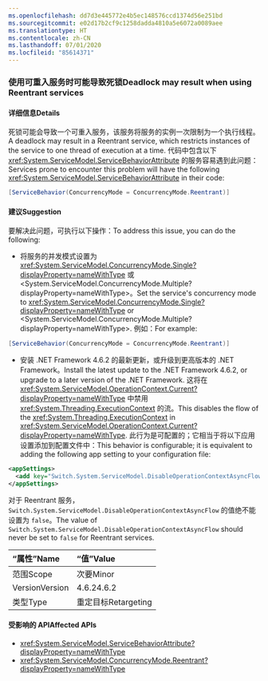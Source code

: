```yaml
---
ms.openlocfilehash: dd7d3e445772e4b5ec148576ccd1374d56e251bd
ms.sourcegitcommit: e02d17b2cf9c1258dadda4810a5e6072a0089aee
ms.translationtype: HT
ms.contentlocale: zh-CN
ms.lasthandoff: 07/01/2020
ms.locfileid: "85614371"
---
```

### <a name="deadlock-may-result-when-using-reentrant-services"></a><span data-ttu-id="aec65-101">使用可重入服务时可能导致死锁</span><span class="sxs-lookup"><span data-stu-id="aec65-101">Deadlock may result when using Reentrant services</span></span>

#### <a name="details"></a><span data-ttu-id="aec65-102">详细信息</span><span class="sxs-lookup"><span data-stu-id="aec65-102">Details</span></span>

<span data-ttu-id="aec65-103">死锁可能会导致一个可重入服务，该服务将服务的实例一次限制为一个执行线程。</span><span class="sxs-lookup"><span data-stu-id="aec65-103">A deadlock may result in a Reentrant service, which restricts instances of the service to one thread of execution at a time.</span></span> <span data-ttu-id="aec65-104">代码中包含以下 <xref:System.ServiceModel.ServiceBehaviorAttribute> 的服务容易遇到此问题：</span><span class="sxs-lookup"><span data-stu-id="aec65-104">Services prone to encounter this problem will have the following <xref:System.ServiceModel.ServiceBehaviorAttribute> in their code:</span></span>

```csharp
[ServiceBehavior(ConcurrencyMode = ConcurrencyMode.Reentrant)]
```

#### <a name="suggestion"></a><span data-ttu-id="aec65-105">建议</span><span class="sxs-lookup"><span data-stu-id="aec65-105">Suggestion</span></span>

<span data-ttu-id="aec65-106">要解决此问题，可执行以下操作：</span><span class="sxs-lookup"><span data-stu-id="aec65-106">To address this issue, you can do the following:</span></span>

- <span data-ttu-id="aec65-107">将服务的并发模式设置为 <xref:System.ServiceModel.ConcurrencyMode.Single?displayProperty=nameWithType> 或 &lt;System.ServiceModel.ConcurrencyMode.Multiple?displayProperty=nameWithType&gt;。</span><span class="sxs-lookup"><span data-stu-id="aec65-107">Set the service's concurrency mode to <xref:System.ServiceModel.ConcurrencyMode.Single?displayProperty=nameWithType> or &lt;System.ServiceModel.ConcurrencyMode.Multiple?displayProperty=nameWithType&gt;.</span></span> <span data-ttu-id="aec65-108">例如：</span><span class="sxs-lookup"><span data-stu-id="aec65-108">For example:</span></span>

```csharp
[ServiceBehavior(ConcurrencyMode = ConcurrencyMode.Reentrant)]
```

- <span data-ttu-id="aec65-109">安装 .NET Framework 4.6.2 的最新更新，或升级到更高版本的 .NET Framework。</span><span class="sxs-lookup"><span data-stu-id="aec65-109">Install the latest update to the .NET Framework 4.6.2, or upgrade to a later version of the .NET Framework.</span></span> <span data-ttu-id="aec65-110">这将在 <xref:System.ServiceModel.OperationContext.Current?displayProperty=nameWithType> 中禁用 <xref:System.Threading.ExecutionContext> 的流。</span><span class="sxs-lookup"><span data-stu-id="aec65-110">This disables the flow of the <xref:System.Threading.ExecutionContext> in <xref:System.ServiceModel.OperationContext.Current?displayProperty=nameWithType>.</span></span> <span data-ttu-id="aec65-111">此行为是可配置的；它相当于将以下应用设置添加到配置文件中：</span><span class="sxs-lookup"><span data-stu-id="aec65-111">This behavior is configurable; it is equivalent to adding the following app setting to your configuration file:</span></span>

```xml
<appSettings>
  <add key="Switch.System.ServiceModel.DisableOperationContextAsyncFlow" value="true" />
</appSettings>
```

<span data-ttu-id="aec65-112">对于 Reentrant 服务，`Switch.System.ServiceModel.DisableOperationContextAsyncFlow` 的值绝不能设置为 `false`。</span><span class="sxs-lookup"><span data-stu-id="aec65-112">The value of `Switch.System.ServiceModel.DisableOperationContextAsyncFlow` should never be set to `false` for Reentrant services.</span></span>

| <span data-ttu-id="aec65-113">“属性”</span><span class="sxs-lookup"><span data-stu-id="aec65-113">Name</span></span>    | <span data-ttu-id="aec65-114">“值”</span><span class="sxs-lookup"><span data-stu-id="aec65-114">Value</span></span>       |
|:--------|:------------|
| <span data-ttu-id="aec65-115">范围</span><span class="sxs-lookup"><span data-stu-id="aec65-115">Scope</span></span>   | <span data-ttu-id="aec65-116">次要</span><span class="sxs-lookup"><span data-stu-id="aec65-116">Minor</span></span>       |
| <span data-ttu-id="aec65-117">Version</span><span class="sxs-lookup"><span data-stu-id="aec65-117">Version</span></span> | <span data-ttu-id="aec65-118">4.6.2</span><span class="sxs-lookup"><span data-stu-id="aec65-118">4.6.2</span></span>       |
| <span data-ttu-id="aec65-119">类型</span><span class="sxs-lookup"><span data-stu-id="aec65-119">Type</span></span>    | <span data-ttu-id="aec65-120">重定目标</span><span class="sxs-lookup"><span data-stu-id="aec65-120">Retargeting</span></span> |

#### <a name="affected-apis"></a><span data-ttu-id="aec65-121">受影响的 API</span><span class="sxs-lookup"><span data-stu-id="aec65-121">Affected APIs</span></span>

- <xref:System.ServiceModel.ServiceBehaviorAttribute?displayProperty=nameWithType>
- <xref:System.ServiceModel.ConcurrencyMode.Reentrant?displayProperty=nameWithType>
